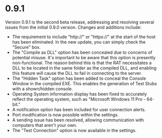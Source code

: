 # 0.9.1

Version 0.9.1 is the second beta release, addressing and resolving several issues from the initial 0.9.0 version. Changes and additions include:

* The requirement to include "http://" or "https://" at the start of the host has been eliminated. In the new update, you can simply check the "Secure" box.
* The "Compile as DLL" option has been concealed due to concerns of potential misuse. It's important to be aware that this option is presently non-functional. The reason behind this is that the RAT necessitates a DLL to be located in the same folder as the compiled DLL, and enabling this feature will cause the DLL to fail in connecting to the server.
* The "Hidden Task" option has been added to conceal the Console Window in the compiled EXE. This enables the generation of Test Stubs with a shown/hidden console.
* Operating System information display has been fixed to accurately reflect the operating system, such as "Microsoft Windows 11 Pro - 64-bit."
* A notification option has been included for user connection alerts.
* Port modification is now possible within the settings.
* A sending issue has been resolved, allowing communication with computers that aren't your own.
* The "Test Connection" option is now available in the settings.
